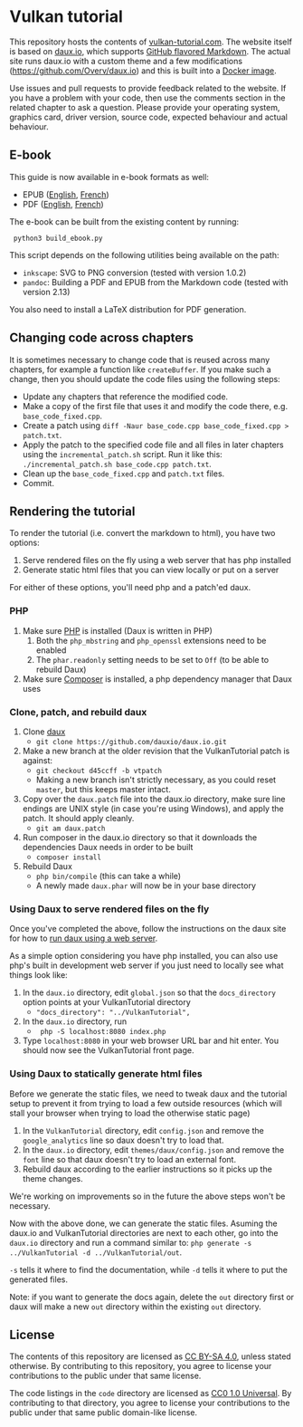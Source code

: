 Vulkan tutorial
===============

This repository hosts the contents of [vulkan-tutorial.com](https://vulkan-tutorial.com).
The website itself is based on [daux.io](https://github.com/dauxio/daux.io),
which supports [GitHub flavored Markdown](https://help.github.com/articles/basic-writing-and-formatting-syntax/).
The actual site runs daux.io with a custom theme and a few modifications (https://github.com/Overv/daux.io) and this is built into a [Docker image](https://hub.docker.com/r/overv/vulkan-tutorial).

Use issues and pull requests to provide feedback related to the website. If you
have a problem with your code, then use the comments section in the related
chapter to ask a question. Please provide your operating system, graphics card,
driver version, source code, expected behaviour and actual behaviour.

E-book
------

This guide is now available in e-book formats as well:

* EPUB ([English](https://raw.githubusercontent.com/Overv/VulkanTutorial/master/ebook/Vulkan%20Tutorial%20en.epub), [French](https://raw.githubusercontent.com/Overv/VulkanTutorial/master/ebook/Vulkan%20Tutorial%20fr.epub))
* PDF ([English](https://raw.githubusercontent.com/Overv/VulkanTutorial/master/ebook/Vulkan%20Tutorial%20en.pdf), [French](https://raw.githubusercontent.com/Overv/VulkanTutorial/master/ebook/Vulkan%20Tutorial%20fr.pdf))

The e-book can be built from the existing content by running:

     python3 build_ebook.py

This script depends on the following utilities being available on the path:

* `inkscape`: SVG to PNG conversion (tested with version 1.0.2)
* `pandoc`: Building a PDF and EPUB from the Markdown code (tested with version 2.13)

You also need to install a LaTeX distribution for PDF generation.

Changing code across chapters
-----------------------------

It is sometimes necessary to change code that is reused across many chapters,
for example a function like `createBuffer`. If you make such a change, then you
should update the code files using the following steps:

* Update any chapters that reference the modified code.
* Make a copy of the first file that uses it and modify the code there, e.g.
`base_code_fixed.cpp`.
* Create a patch using
`diff -Naur base_code.cpp base_code_fixed.cpp > patch.txt`.
* Apply the patch to the specified code file and all files in later chapters
using the `incremental_patch.sh` script. Run it like this:
`./incremental_patch.sh base_code.cpp patch.txt`.
* Clean up the `base_code_fixed.cpp` and `patch.txt` files.
* Commit.

Rendering the tutorial
-----------------------------

To render the tutorial (i.e. convert the markdown to html), you have two options:

1. Serve rendered files on the fly using a web server that has php installed
2. Generate static html files that you can view locally or put on a server

For either of these options, you'll need php and a patch'ed daux.

### PHP

1. Make sure [PHP](http://php.net/downloads.php) is installed (Daux is written
   in PHP)
    1. Both the `php_mbstring` and `php_openssl` extensions need to be enabled
    2. The `phar.readonly` setting needs to be set to `Off` (to be able to
       rebuild Daux)
2. Make sure [Composer](https://getcomposer.org/) is installed, a php dependency
   manager that Daux uses

### Clone, patch, and rebuild daux

1. Clone [daux](https://github.com/dauxio/daux.io)
    * `git clone https://github.com/dauxio/daux.io.git`
2. Make a new branch at the older revision that the VulkanTutorial patch is
   against:
    * `git checkout d45ccff -b vtpatch`
    * Making a new branch isn't strictly necessary, as you could reset `master`,
      but this keeps master intact.
3. Copy over the `daux.patch` file into the daux.io directory, make sure line
   endings are UNIX style (in case you're using Windows), and apply the patch.
   It should apply cleanly.
    * `git am daux.patch`
4. Run composer in the daux.io directory so that it downloads the dependencies
   Daux needs in order to be built
    * `composer install`
5. Rebuild Daux
    * `php bin/compile` (this can take a while)
    * A newly made `daux.phar` will now be in your base directory

### Using Daux to serve rendered files on the fly

Once you've completed the above, follow the instructions on the daux site
for how to [run daux using a web server](https://github.com/dauxio/daux.io/blob/master/README.md#running-remotely).

As a simple option considering you have php installed, you can also use php's
built in development web server if you just need to locally see what things
look like:

1. In the `daux.io` directory, edit `global.json` so that the `docs_directory`
   option points at your VulkanTutorial directory
    * `"docs_directory": "../VulkanTutorial",`
2. In the `daux.io` directory, run
    * ` php -S localhost:8080 index.php`
3. Type `localhost:8080` in your web browser URL bar and hit enter. You should
   now see the VulkanTutorial front page.

### Using Daux to statically generate html files

Before we generate the static files, we need to tweak daux and the tutorial
setup to prevent it from trying to load a few outside resources (which will
stall your browser when trying to load the otherwise static page)

1. In the `VulkanTutorial` directory, edit `config.json` and remove the
   `google_analytics` line so daux doesn't try to load that.
2. In the `daux.io` directory, edit `themes/daux/config.json` and remove the
   `font` line so that daux doesn't try to load an external font.
3. Rebuild daux according to the earlier instructions so it picks up the theme
   changes.

We're working on improvements so in the future the above steps won't be
necessary.

Now with the above done, we can generate the static files. Asuming the daux.io
and VulkanTutorial directories are next to each other, go into the `daux.io`
directory and run a command similar to:
`php generate -s ../VulkanTutorial -d ../VulkanTutorial/out`.

`-s` tells it where to find the documentation, while `-d` tells it where to put
the generated files.

Note: if you want to generate the docs again, delete the `out` directory first
or daux will make a new `out` directory within the existing `out` directory.

License
-------

The contents of this repository are licensed as [CC BY-SA 4.0](https://creativecommons.org/licenses/by-sa/4.0/),
unless stated otherwise. By contributing to this repository, you agree to license
your contributions to the public under that same license.

The code listings in the `code` directory are licensed as [CC0 1.0 Universal](https://creativecommons.org/publicdomain/zero/1.0/).
By contributing to that directory, you agree to license your contributions to
the public under that same public domain-like license.
